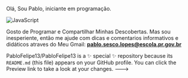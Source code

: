 Olá, Sou Pablo, iniciante em programação.


![JavaScript](https://img.shields.io/badge/JavaScript-323330?style=for-the-badge&logo=javascript&logoColor=F7DF1E)


Gosto de Programar e Compartilhar Minhas Descobertas.
Mas sou inesperiente, então me ajude com dicas e comentarios informativos e didáticos atraves do Meu Gmail: **pablo.sesco.lopes@escola.pr.gov.br**

PabloFelipe13/PabloFelipe13 is a ✨ special ✨ repository because its `README.md` (this file) appears on your GitHub profile.
You can click the Preview link to take a look at your changes.
--->
